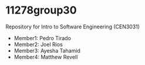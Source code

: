 # 11278group30
Repository for Intro to Software Engineering (CEN3031)

- Member1: Pedro Tirado
- Member2: Joel Rios
- Member3: Ayesha Tahamid
- Member4: Matthew Revell
